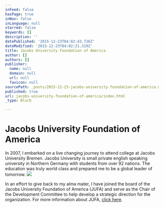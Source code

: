 ```yaml
---
inFeed: false
hasPage: true
inNav: false
inLanguage: null
starred: false
keywords: []
description: ''
datePublished: '2015-12-23T04:02:43.726Z'
dateModified: '2015-12-23T04:02:21.319Z'
title: Jacobs University Foundation of America
author: []
authors: []
publisher:
  name: null
  domain: null
  url: null
  favicon: null
sourcePath: _posts/2015-12-23-jacobs-university-foundation-of-america.md
published: true
url: jacobs-university-foundation-of-america/index.html
_type: Blurb

---
```

# Jacobs University Foundation of America

In 2007, I embarked on a live changing journey to attend college at Jacobs University Bremen. Jacobs University is small private english speaking university in Northern Germany with students from over 92 nations. The education was truly world class and prepared me to be a global leader of tomorrow. ![](https://the-grid-user-content.s3-us-west-2.amazonaws.com/2a4f49a4-1130-471f-ad39-0772a8972604.jpg)

In an effort to give back to my alma mater, I have joined the board of the Jacobs University Foundation of America (JUFA) and serve as the Chair of the Development Committee to help develop a strategic direction for the organization. For more information about JUFA, [click here][0].

[0]: http://www.jacobs-university-foundation.org/